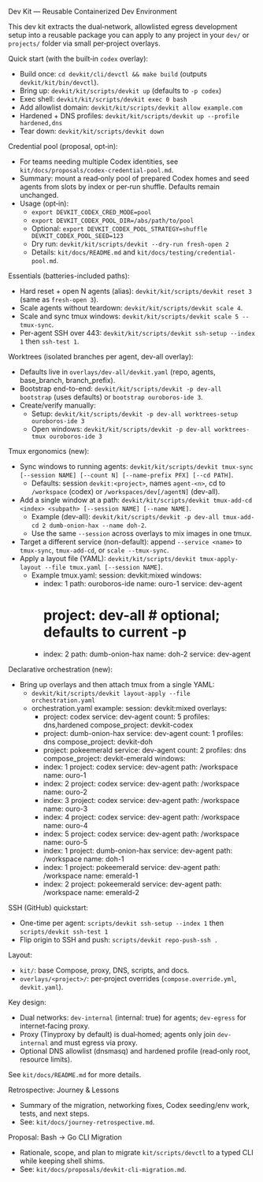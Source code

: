 Dev Kit — Reusable Containerized Dev Environment

This dev kit extracts the dual‑network, allowlisted egress development setup into a reusable package you can apply to any project in your `dev/` or `projects/` folder via small per‑project overlays.

Quick start (with the built‑in `codex` overlay):
- Build once: `cd devkit/cli/devctl && make build` (outputs `devkit/kit/bin/devctl`).
- Bring up: `devkit/kit/scripts/devkit up` (defaults to `-p codex`)
- Exec shell: `devkit/kit/scripts/devkit exec 0 bash`
- Add allowlist domain: `devkit/kit/scripts/devkit allow example.com`
- Hardened + DNS profiles: `devkit/kit/scripts/devkit up --profile hardened,dns`
- Tear down: `devkit/kit/scripts/devkit down`

Credential pool (proposal, opt‑in):
- For teams needing multiple Codex identities, see `kit/docs/proposals/codex-credential-pool.md`.
- Summary: mount a read‑only pool of prepared Codex homes and seed agents from slots by index or per‑run shuffle. Defaults remain unchanged.
 - Usage (opt‑in):
   - `export DEVKIT_CODEX_CRED_MODE=pool`
   - `export DEVKIT_CODEX_POOL_DIR=/abs/path/to/pool`
   - Optional: `export DEVKIT_CODEX_POOL_STRATEGY=shuffle DEVKIT_CODEX_POOL_SEED=123`
   - Dry run: `devkit/kit/scripts/devkit --dry-run fresh-open 2`
   - Details: `kit/docs/README.md` and `kit/docs/testing/credential-pool.md`.

Essentials (batteries-included paths):
- Hard reset + open N agents (alias): `devkit/kit/scripts/devkit reset 3` (same as `fresh-open 3`).
- Scale agents without teardown: `devkit/kit/scripts/devkit scale 4`.
- Scale and sync tmux windows: `devkit/kit/scripts/devkit scale 5 --tmux-sync`.
- Per-agent SSH over 443: `devkit/kit/scripts/devkit ssh-setup --index 1` then `ssh-test 1`.

Worktrees (isolated branches per agent, dev-all overlay):
- Defaults live in `overlays/dev-all/devkit.yaml` (repo, agents, base_branch, branch_prefix).
- Bootstrap end-to-end: `devkit/kit/scripts/devkit -p dev-all bootstrap` (uses defaults) or `bootstrap ouroboros-ide 3`.
- Create/verify manually:
  - Setup: `devkit/kit/scripts/devkit -p dev-all worktrees-setup ouroboros-ide 3`
  - Open windows: `devkit/kit/scripts/devkit -p dev-all worktrees-tmux ouroboros-ide 3`

Tmux ergonomics (new):
- Sync windows to running agents: `devkit/kit/scripts/devkit tmux-sync [--session NAME] [--count N] [--name-prefix PFX] [--cd PATH]`.
  - Defaults: session `devkit:<project>`, names `agent-<n>`, cd to `/workspace` (codex) or `/workspaces/dev[/agentN]` (dev-all).
- Add a single window at a path: `devkit/kit/scripts/devkit tmux-add-cd <index> <subpath> [--session NAME] [--name NAME]`.
  - Example (dev-all): `devkit/kit/scripts/devkit -p dev-all tmux-add-cd 2 dumb-onion-hax --name doh-2`.
  - Use the same `--session` across overlays to mix images in one tmux.
- Target a different service (non-default): append `--service <name>` to `tmux-sync`, `tmux-add-cd`, or `scale --tmux-sync`.
- Apply a layout file (YAML): `devkit/kit/scripts/devkit tmux-apply-layout --file tmux.yaml [--session NAME]`.
  - Example tmux.yaml:
    session: devkit:mixed
    windows:
      - index: 1
        path: ouroboros-ide
        name: ouro-1
        service: dev-agent
        # project: dev-all     # optional; defaults to current -p
      - index: 2
        path: dumb-onion-hax
        name: doh-2
        service: dev-agent

Declarative orchestration (new):
- Bring up overlays and then attach tmux from a single YAML:
  - `devkit/kit/scripts/devkit layout-apply --file orchestration.yaml`
  - orchestration.yaml example:
    session: devkit:mixed
    overlays:
      - project: codex
        service: dev-agent
        count: 5
        profiles: dns,hardened
        compose_project: devkit-codex
      - project: dumb-onion-hax
        service: dev-agent
        count: 1
        profiles: dns
        compose_project: devkit-doh
      - project: pokeemerald
        service: dev-agent
        count: 2
        profiles: dns
        compose_project: devkit-emerald
    windows:
      - index: 1
        project: codex
        service: dev-agent
        path: /workspace
        name: ouro-1
      - index: 2
        project: codex
        service: dev-agent
        path: /workspace
        name: ouro-2
      - index: 3
        project: codex
        service: dev-agent
        path: /workspace
        name: ouro-3
      - index: 4
        project: codex
        service: dev-agent
        path: /workspace
        name: ouro-4
      - index: 5
        project: codex
        service: dev-agent
        path: /workspace
        name: ouro-5
      - index: 1
        project: dumb-onion-hax
        service: dev-agent
        path: /workspace
        name: doh-1
      - index: 1
        project: pokeemerald
        service: dev-agent
        path: /workspace
        name: emerald-1
      - index: 2
        project: pokeemerald
        service: dev-agent
        path: /workspace
        name: emerald-2

SSH (GitHub) quickstart:
- One-time per agent: `scripts/devkit ssh-setup --index 1` then `scripts/devkit ssh-test 1`
- Flip origin to SSH and push: `scripts/devkit repo-push-ssh .`

Layout:
- `kit/`: base Compose, proxy, DNS, scripts, and docs.
- `overlays/<project>/`: per‑project overrides (`compose.override.yml`, `devkit.yaml`).

Key design:
- Dual networks: `dev-internal` (internal: true) for agents; `dev-egress` for internet‑facing proxy.
- Proxy (Tinyproxy by default) is dual‑homed; agents only join `dev-internal` and must egress via proxy.
- Optional DNS allowlist (dnsmasq) and hardened profile (read‑only root, resource limits).

See `kit/docs/README.md` for more details.


Retrospective: Journey & Lessons
- Summary of the migration, networking fixes, Codex seeding/env work, tests, and next steps.
- See: `kit/docs/journey-retrospective.md`.


Proposal: Bash → Go CLI Migration
- Rationale, scope, and plan to migrate `kit/scripts/devctl` to a typed CLI while keeping shell shims.
- See: `kit/docs/proposals/devkit-cli-migration.md`.
